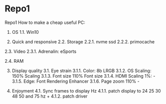 # Repo1
Repo1
How to make a cheap useful PC:

1. OS
1.1. Win10

2. Quick and responsive
2.2. Storage
2.2.1. nvme ssd
2.2.2. primocache

2.3. Video
2.3.1. Adrenalin: eSports

2.4. RAM


3. Display quality
3.1. Eye strain
3.1.1. Color: 8b LRGB
3.1.2. OS Scaling: 150% Scaling
3.1.3. Font size 110% Font size
3.1.4. HDMI Scaling 1%: -
3.1.5. Edge: Font Rendering Enhancer
3.1.6. Page zoom 110% -

4. Enjoyment
4.1. Sync frames to display Hz
4.1.1. patch display to 24 25 30 48 50 and 75 hz +
4.1.2. patch driver




